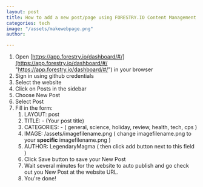 ```yaml
---
layout: post
title: How to add a new post/page using FORESTRY.IO Content Management System
categories: tech
image: "/assets/makewebpage.png"
author: 

---
```

1. Open [https://app.forestry.io/dashboard/#/](https://app.forestry.io/dashboard/#/ "https://app.forestry.io/dashboard/#/")  in your browser
2. Sign in using github credentials
3. Select the website
4. Click on Posts in the sidebar
5. Choose New Post
6. Select Post
7. Fill in the form:
   1. LAYOUT: post
   2. TITLE: - (Your post title)
   3. CATEGORIES: - ( general, science, holiday, review, health, tech, cps )
   4. IMAGE: /assets/imagefilename.png ( change imagefilename.png to your **specific** imagefilename.png  )
   5. AUTHOR: LegendaryMagma ( then click add button next to this field )
   6. Click Save button to save your New Post
   7. Wait  several minutes for the website to auto publish and go check out you New Post at the website URL.
   8.  You're done!